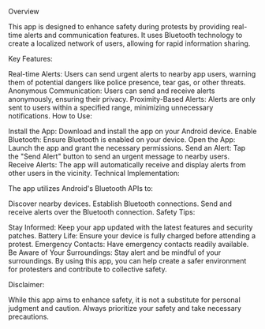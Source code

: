 Overview

This app is designed to enhance safety during protests by providing real-time alerts and communication features. It uses Bluetooth technology to create a localized network of users, allowing for rapid information sharing.

Key Features:

Real-time Alerts: Users can send urgent alerts to nearby app users, warning them of potential dangers like police presence, tear gas, or other threats.
Anonymous Communication: Users can send and receive alerts anonymously, ensuring their privacy.
Proximity-Based Alerts: Alerts are only sent to users within a specified range, minimizing unnecessary notifications.
How to Use:

Install the App: Download and install the app on your Android device.
Enable Bluetooth: Ensure Bluetooth is enabled on your device.
Open the App: Launch the app and grant the necessary permissions.
Send an Alert: Tap the "Send Alert" button to send an urgent message to nearby users.
Receive Alerts: The app will automatically receive and display alerts from other users in the vicinity.
Technical Implementation:

The app utilizes Android's Bluetooth APIs to:

Discover nearby devices.
Establish Bluetooth connections.
Send and receive alerts over the Bluetooth connection.
Safety Tips:

Stay Informed: Keep your app updated with the latest features and security patches.
Battery Life: Ensure your device is fully charged before attending a protest.
Emergency Contacts: Have emergency contacts readily available.
Be Aware of Your Surroundings: Stay alert and be mindful of your surroundings.
By using this app, you can help create a safer environment for protesters and contribute to collective safety.

Disclaimer:

While this app aims to enhance safety, it is not a substitute for personal judgment and caution. Always prioritize your safety and take necessary precautions.
